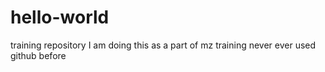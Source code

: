 # hello-world
training repository
I am doing this as a part of mz training
never ever used github before
